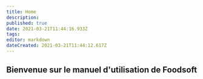 ```yaml
---
title: Home
description: 
published: true
date: 2021-03-21T11:44:16.933Z
tags: 
editor: markdown
dateCreated: 2021-03-21T11:44:12.617Z
---
```


## Bienvenue sur le manuel d'utilisation de Foodsoft